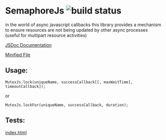 SemaphoreJs ![build status](https://travis-ci.org/bicarbon8/SemaphoreJs.svg)
===========

in the world of async javascript callbacks this library provides a mechanism to ensure resources are not being updated by other async processes (useful for multipart resource activities)

[JSDoc Documentation](http://rawgit.com/bicarbon8/SemaphoreJs/master/dist/doc/SemaphoreJs.html)

[Minified File](http://rawgit.com/bicarbon8/SemaphoreJs/master/dist/semaphore.min.js)

## Usage:

```
MutexJs.lock(uniqueName, successCallback[[, maxWaitTime], timeoutCallback]);
```
or
```
MutexJs.lockFor(uniqueName, successCallback, duration);
```

## Tests:
[index.html](http://rawgit.com/bicarbon8/SemaphoreJs/master/tests/index.html)
